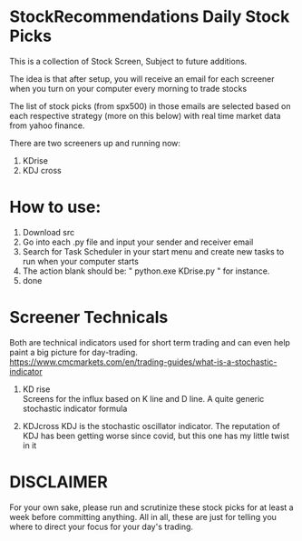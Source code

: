 # StockRecommendations    Daily Stock Picks 

This is a collection of Stock Screen, Subject to future additions.

The idea is that after setup, you will receive an email for each screener when you turn on your computer every morning to trade stocks 

The list of stock picks (from spx500)  in those emails are selected based on each respective strategy (more on this below) with real time market data from yahoo finance. 

There are two screeners up and running now:

1. KDrise
2. KDJ cross



# How to use:

1. Download src 
2. Go into each .py file and input your sender and receiver email 
3. Search for Task Scheduler in your start menu and create new tasks to run when your computer starts
4. The action blank should be: " python.exe KDrise.py " for instance. 
5. done

# Screener Technicals

Both are technical indicators used for short term trading and can even help paint a big picture for day-trading.
https://www.cmcmarkets.com/en/trading-guides/what-is-a-stochastic-indicator 
1. KD rise  
   Screens for the influx based on K line and D line. A quite generic stochastic indicator formula
   
2. KDJcross 
   KDJ is the stochastic oscillator indicator. The reputation of KDJ has been getting worse since covid, but this one has my little twist in it
   
# DISCLAIMER

For your own sake, please run and scrutinize these stock picks for at least a week before committing anything. All in all, these are just for telling you where to direct your focus for your day's trading. 

